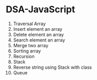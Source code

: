# DSA-JavaScript

1. Traversal Array
2. Insert element an array
3. Delete element an array
4. Search element an array
5. Merge two array
6. Sorting array
7. Recursion
8. Stack
9. Reverse string using Stack with class
10. Queue
